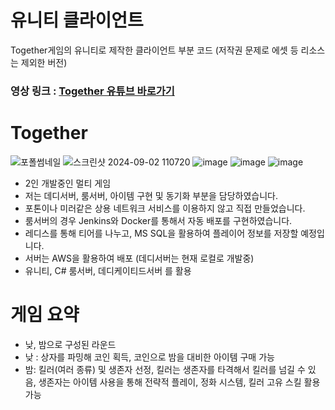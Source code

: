 # 유니티 클라이언트
Together게임의 유니티로 제작한 클라이언트 부분 코드 (저작권 문제로 에셋 등 리소스는 제외한 버전)

### 영상 링크 : [Together 유튜브 바로가기](https://www.youtube.com/watch?v=I5oIDU53050)

# Together
![포폴썸네일](https://github.com/user-attachments/assets/a3cad82a-9fe1-49d3-8bb6-cd04d368fa79)
![스크린샷 2024-09-02 110720](https://github.com/user-attachments/assets/18030390-6ff2-4547-881d-fbc4c91579e5)
![image](https://github.com/user-attachments/assets/eb3ce92e-293c-4505-ab11-206c0220028a)
![image](https://github.com/user-attachments/assets/d2dd081d-8025-4dd1-9e3c-f7a1130283d9)
![image](https://github.com/user-attachments/assets/f34ea6eb-d96b-4ebb-bd74-e04ab3e906c2)
- 2인 개발중인 멀티 게임  
- 저는 데디서버, 룸서버, 아이템 구현 및 동기화 부분을 담당하였습니다.  
- 포톤이나 미러같은 상용 네트워크 서비스를 이용하지 않고 직접 만들었습니다.  
- 룸서버의 경우 Jenkins와 Docker를 통해서 자동 배포를 구현하였습니다.  
- 레디스를 통해 티어를 나누고, MS SQL을 활용하여 플레이어 정보를 저장할 예정입니다.  
- 서버는 AWS을 활용하여 배포 (데디서버는 현재 로컬로 개발중)  
- 유니티, C# 룸서버, 데디케이티드서버 를 활용  

 # 게임 요약  
- 낮, 밤으로 구성된 라운드  
- 낮 : 상자를 파밍해 코인 획득, 코인으로 밤을 대비한 아이템 구매 가능  
- 밤: 킬러(여러 종류) 및 생존자 선정, 킬러는 생존자를 타격해서 킬러를 넘길 수 있음, 생존자는 아이템 사용을 통해 전략적 플레이, 정화 시스템, 킬러 고유 스킬 활용 가능  
